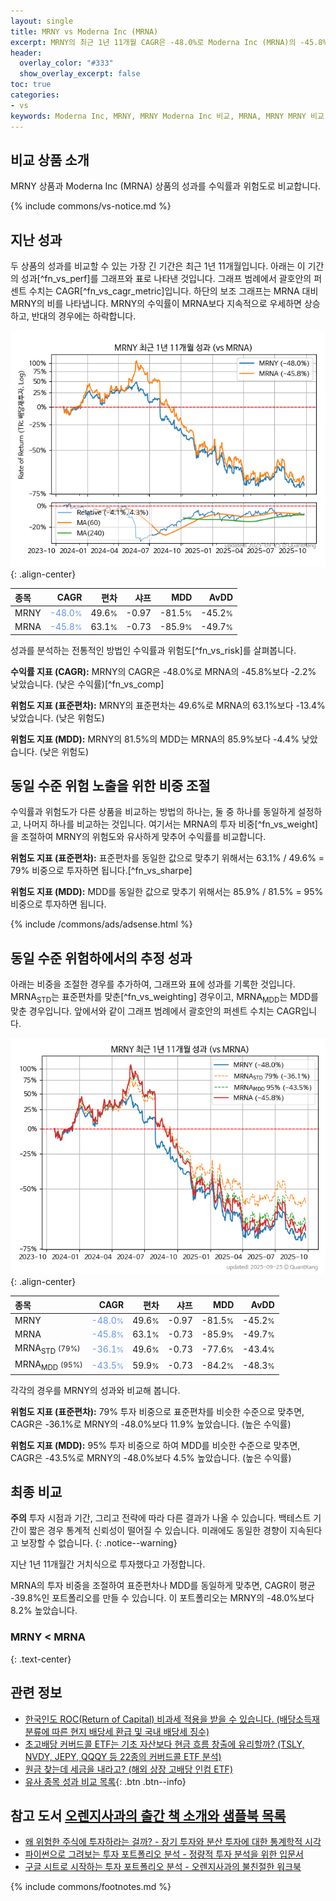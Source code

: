 ```yaml
---
layout: single
title: MRNY vs Moderna Inc (MRNA)
excerpt: MRNY의 최근 1년 11개월 CAGR은 -48.0%로 Moderna Inc (MRNA)의 -45.8%보다 -2.2% 낮았습니다.
header:
  overlay_color: "#333"
  show_overlay_excerpt: false
toc: true
categories:
- vs
keywords: Moderna Inc, MRNY, MRNY Moderna Inc 비교, MRNA, MRNY MRNY 비교
---
```


## 비교 상품 소개


MRNY 상품과 Moderna Inc (MRNA) 상품의 성과를 수익률과 위험도로 비교합니다.





{% include commons/vs-notice.md %}

## 지난 성과

두 상품의 성과를 비교할 수 있는 가장 긴 기간은 최근 1년 11개월입니다. 아래는 이 기간의 성과[^fn_vs_perf]를 그래프와 표로 나타낸 것입니다.
그래프 범례에서 괄호안의 퍼센트 수치는 CAGR[^fn_vs_cagr_metric]입니다.
하단의 보조 그래프는 MRNA 대비 MRNY의 비를 나타냅니다.
MRNY의 수익률이 MRNA보다 지속적으로 우세하면 상승하고, 반대의 경우에는 하락합니다.

![MRNY](/vs/images/mrny-vs-mrna_dual.png){: .align-center}

| **종목** | **CAGR** | **편차** | **샤프** | **MDD** | **AvDD** |
| :------------ | ------: | -----------: | -------: | ------: | -------: |
| MRNY | <span style="color: cornflowerblue">-48.0<small>%</small></span> | 49.6<small>%</small> | -0.97 | -81.5<small>%</small> | -45.2<small>%</small> |
| MRNA | <span style="color: cornflowerblue">-45.8<small>%</small></span> | 63.1<small>%</small> | -0.73 | -85.9<small>%</small> | -49.7<small>%</small> |

<!-- more -->


성과를 분석하는 전통적인 방법인 수익률과 위험도[^fn_vs_risk]를 살펴봅니다.

**수익률 지표 (CAGR):** MRNY의 CAGR은 -48.0%로 MRNA의 -45.8%보다 -2.2% 낮았습니다. (낮은 수익률)[^fn_vs_comp]

**위험도 지표 (표준편차):** MRNY의 표준편차는 49.6%로 MRNA의 63.1%보다 -13.4% 낮았습니다. (낮은 위험도)

**위험도 지표 (MDD):** MRNY의 81.5%의 MDD는 MRNA의 85.9%보다 -4.4% 낮았습니다. (낮은 위험도)



## 동일 수준 위험 노출을 위한 비중 조절

수익률과 위험도가 다른 상품을 비교하는 방법의 하나는, 둘 중 하나를 동일하게 설정하고, 나머지 하나를 비교하는 것입니다.
여기서는 MRNA의 투자 비중[^fn_vs_weight]을 조절하여 MRNY의 위험도와 유사하게 맞추어 수익률를 비교합니다.

**위험도 지표 (표준편차):** 표준편차를 동일한 값으로 맞추기 위해서는 63.1% / 49.6% = 79% 비중으로 투자하면 됩니다.[^fn_vs_sharpe]

**위험도 지표 (MDD):** MDD를 동일한 값으로 맞추기 위해서는 85.9% / 81.5% = 95% 비중으로 투자하면 됩니다.


{% include /commons/ads/adsense.html %}



## 동일 수준 위험하에서의 추정 성과

아래는 비중을 조절한 경우를 추가하여, 그래프와 표에 성과를 기록한 것입니다.
MRNA<sub>STD</sub>는 표준편차를 맞춘[^fn_vs_weighting] 경우이고, MRNA<sub>MDD</sub>는 MDD를 맞춘 경우입니다.
앞에서와 같이 그래프 범례에서 괄호안의 퍼센트 수치는 CAGR입니다.


![MRNY](/vs/images/mrny-vs-mrna.png){: .align-center}



| **종목** | **CAGR** | **편차** | **샤프** | **MDD** | **AvDD** |
| :------------ | ------: | -----------: | -------: | ------: | -------: |
| MRNY | <span style="color: cornflowerblue">-48.0<small>%</small></span> | 49.6<small>%</small> | -0.97 | -81.5<small>%</small> | -45.2<small>%</small> |
| MRNA | <span style="color: cornflowerblue">-45.8<small>%</small></span> | 63.1<small>%</small> | -0.73 | -85.9<small>%</small> | -49.7<small>%</small> |
| MRNA<sub>STD</sub> <small>(79%)</small> | <span style="color: cornflowerblue">-36.1<small>%</small></span> | 49.6<small>%</small> | -0.73 | -77.6<small>%</small> | -43.4<small>%</small> |
| MRNA<sub>MDD</sub> <small>(95%)</small> | <span style="color: cornflowerblue">-43.5<small>%</small></span> | 59.9<small>%</small> | -0.73 | -84.2<small>%</small> | -48.3<small>%</small> |



각각의 경우를 MRNY의 성과와 비교해 봅니다.

**위험도 지표 (표준편차):** 79% 투자 비중으로 표준편차를 비슷한 수준으로 맞추면, CAGR은 -36.1%로 MRNY의 -48.0%보다 11.9% 높았습니다. (높은 수익률)

**위험도 지표 (MDD):** 95% 투자 비중으로 하여 MDD를 비슷한 수준으로 맞추면, CAGR은 -43.5%로 MRNY의 -48.0%보다 4.5% 높았습니다. (높은 수익률)




## 최종 비교

**주의** 투자 시점과 기간, 그리고 전략에 따라 다른 결과가 나올 수 있습니다. 백테스트 기간이 짧은 경우 통계적 신뢰성이 떨어질 수 있습니다. 미래에도 동일한 경향이 지속된다고 보장할 수 없습니다.
{: .notice--warning}

지난 1년 11개월간 거치식으로 투자했다고 가정합니다.

MRNA의 투자 비중을 조절하여 표준편차나 MDD를 동일하게 맞추면, CAGR이 평균 -39.8%인 포트폴리오를 만들 수 있습니다.
이 포트폴리오는 MRNY의 -48.0%보다 8.2% 높았습니다.

### MRNY &lt; MRNA
{: .text-center}


## 관련 정보

- [한국인도 ROC(Return of Capital) 비과세 적용을 받을 수 있습니다. (배당소득재분류에 따른 현지 배당세 환급 및 국내 배당세 징수)](https://kongdori.tistory.com/299)
- [초고배당 커버드콜 ETF는 기초 자산보다 현금 흐름 창출에 유리할까? (TSLY, NVDY, JEPY, QQQY 등 22종의 커버드콜 ETF 분석)](https://kongdori.tistory.com/286)
- [원금 찾는데 세금을 내라고? (해외 상장 고배당 인컴 ETF)](https://kongdori.tistory.com/206)
- [유사 종목 성과 비교 목록](/vs/){: .btn .btn--info}


## 참고 도서 [오렌지사과의 출간 책 소개와 샘플북 목록](https://kongdori.tistory.com/691)

- [왜 위험한 주식에 투자하라는 걸까? - 장기 투자와 분산 투자에 대한 통계학적 시각](https://kongdori.tistory.com/421)
- [파이썬으로 그려보는 투자 포트폴리오 분석  - 정량적 투자 분석을 위한 입문서](https://kongdori.tistory.com/643)
- [구글 시트로 시작하는 투자 포트폴리오 분석 - 오렌지사과의 불친절한 워크북](https://kongdori.tistory.com/449)

{% include commons/footnotes.md %}